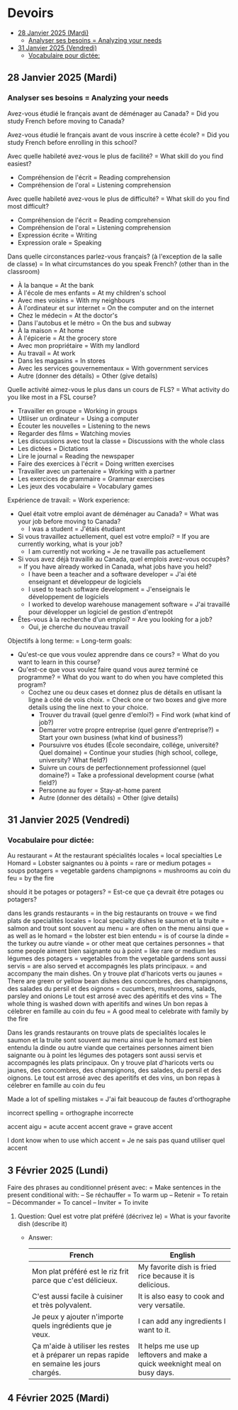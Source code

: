# Devoirs

<!-- toc -->

- [28 Janvier 2025 (Mardi)](#28-janvier-2025-mardi)
  - [Analyser ses besoins = Analyzing your needs](#analyser-ses-besoins--analyzing-your-needs)
- [31 Janvier 2025 (Vendredi)](#31-janvier-2025-vendredi)
  - [Vocabulaire pour dictée:](#vocabulaire-pour-dictee)

<!-- tocstop -->

## 28 Janvier 2025 (Mardi)

### Analyser ses besoins = Analyzing your needs

Avez-vous étudié le français avant de déménager au Canada? = Did you study French before moving to Canada?

Avez-vous étudié le français avant de vous inscrire à cette école? = Did you study French before enrolling in this school?

Avec quelle habileté avez-vous le plus de facilité? = What skill do you find easiest?

- Compréhension de l'écrit = Reading comprehension
- Compréhension de l'oral = Listening comprehension

Avec quelle habileté avez-vous le plus de difficulté? = What skill do you find most difficult?

- Compréhension de l'écrit = Reading comprehension
- Compréhension de l'oral = Listening comprehension
- Expression écrite = Writing
- Expression orale = Speaking

Dans quelle circonstances parlez-vous français? (à l'exception de la salle de classe) = In what circumstances do you speak French? (other than in the classroom)

- À la banque = At the bank
- À l'école de mes enfants = At my children's school
- Avec mes voisins = With my neighbours
- À l'ordinateur et sur internet = On the computer and on the internet
- Chez le médecin = At the doctor's
- Dans l'autobus et le métro = On the bus and subway
- À la maison = At home
- À l'épicerie = At the grocery store
- Avec mon propriétaire = With my landlord
- Au travail = At work
- Dans les magasins = In stores
- Avec les services gouvernementaux = With government services
- Autre (donner des détails) = Other (give details)

Quelle activité aimez-vous le plus dans un cours de FLS? = What activity do you like most in a FSL course?

- Travailler en groupe = Working in groups
- Utliiser un ordinateur = Using a computer
- Écouter les nouvelles = Listening to the news
- Regarder des films = Watching movies
- Les discussions avec tout la classe = Discussions with the whole class
- Les dictées = Dictations
- Lire le journal = Reading the newspaper
- Faire des exercices à l'écrit = Doing written exercises
- Travailler avec un partenaire = Working with a partner
- Les exercices de grammaire = Grammar exercises
- Les jeux des vocabulaire = Vocabulary games

Expérience de travail: = Work experience:

- Quel était votre emploi avant de déménager au Canada? = What was your job before moving to Canada?
  - I was a student = J'étais étudiant
- Si vous travaillez actuellement, quel est votre emploi? = If you are currently working, what is your job?
  - I am currently not working = Je ne travaille pas actuellement
- Si vous avez déjà travaillè au Canada, quel emplois avez-vous occupès? = If you have already worked in Canada, what jobs have you held?
  - I have been a teacher and a software developer = J'ai été enseignant et développeur de logiciels
  - I used to teach software development = J'enseignais le développement de logiciels
  - I worked to develop warehouse management software = J'ai travaillé pour développer un logiciel de gestion d'entrepôt
- Êtes-vous à la recherche d'un emploi? = Are you looking for a job?
  - Oui, je cherche du nouveau travail

Objectifs à long terme: = Long-term goals:

- Qu'est-ce que vous voulez apprendre dans ce cours? = What do you want to learn in this course?
- Qu'est-ce que vous voulez faire quand vous aurez terminé ce programme? = What do you want to do when you have completed this program?
  - Cochez une ou deux cases et donnez plus de détails en utlisant la ligne à côté de vois choix. = Check one or two boxes and give more details using the line next to your choice.
    - Trouver du travail (quel genre d'emloi?) = Find work (what kind of job?)
    - Demarrer votre propre entreprise (quel genre d'entreprise?) = Start your own business (what kind of business?)
    - Poursuivre vos études (École secondaire, collége, université? Quel domaine) = Continue your studies (high school, college, university? What field?)
    - Suivre un cours de perfectionnement professionnel (quel domaine?) = Take a professional development course (what field?)
    - Personne au foyer = Stay-at-home parent
    - Autre (donner des détails) = Other (give details)

## 31 Janvier 2025 (Vendredi)

### Vocabulaire pour dictée:

Au restaurant = At the restaurant
spécialités locales = local specialties
Le Homard = Lobster
saignantes ou à points = rare or medium
potages = soups
potagers = vegetable gardens
champignons = mushrooms
au coin du feu = by the fire

should it be potages or potagers? = Est-ce que ça devrait être potages ou potagers?

dans les grands restaurants = in the big restaurants
on trouve = we find
plats de specialités locales = local specialty dishes
le saumon et la truite = salmon and trout
sont souvent au menu = are often on the menu
ainsi que = as well as
le homard = the lobster
est bien entendu = is of course
la dinde = the turkey
ou autre viande = or other meat
que certaines personnes = that some people
aiment bien saignante ou à point = like rare or medium
les légumes des potagers = vegetables from the vegetable gardens
sont aussi servis = are also served
et accompagnés les plats principaux. = and accompany the main dishes.
On y trouve plat d'haricots verts ou jaunes = There are green or yellow bean dishes
des concombres, des champignons, des salades du persil et des oignons = cucumbers, mushrooms, salads, parsley and onions
Le tout est arrosé avec des apéritifs et des vins = The whole thing is washed down with aperitifs and wines
Un bon repas à célebrer en famille au coin du feu = A good meal to celebrate with family by the fire

Dans les grands restaurants on trouve plats de specialités locales le saumon et la truite sont souvent au menu ainsi que le homard est bien entendu la dinde ou autre viande que certaines personnes aiment bien saignante ou à point les légumes des potagers sont aussi servis et accompagnés les plats principaux. On y trouve plat d'haricots verts ou jaunes, des concombres, des champignons, des salades, du persil et des oignons. Le tout est arrosé avec des aperitifs et des vins, un bon repas à célebrer en famille au coin du feu

Made a lot of spelling mistakes = J'ai fait beaucoup de fautes d'orthographe

incorrect spelling = orthographe incorrecte

accent aigu = acute accent
accent grave = grave accent

I dont know when to use which accent = Je ne sais pas quand utiliser quel accent

## 3 Février 2025 (Lundi)

Faire des phrases au conditionnel présent avec: = Make sentences in the present conditional with:
– Se réchauffer = To warm up
– Retenir = To retain
– Décommander = To cancel
– Inviter = To invite

1. Question: Quel est votre plat préféré (décrivez le) = What is your favorite dish (describe it)

   - Answer:

     | French                                                                                      | English                                                                    |
     | ------------------------------------------------------------------------------------------- | -------------------------------------------------------------------------- |
     | Mon plat préféré est le riz frit parce que c'est délicieux.                                 | My favorite dish is fried rice because it is delicious.                    |
     | C'est aussi facile à cuisiner et très polyvalent.                                           | It is also easy to cook and very versatile.                                |
     | Je peux y ajouter n'importe quels ingrédients que je veux.                                  | I can add any ingredients I want to it.                                    |
     | Ça m'aide à utiliser les restes et à préparer un repas rapide en semaine les jours chargés. | It helps me use up leftovers and make a quick weeknight meal on busy days. |

## 4 Février 2025 (Mardi)
